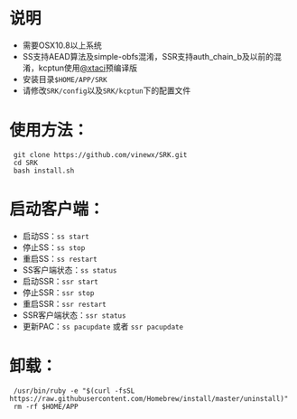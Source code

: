 # 说明
- 需要OSX10.8以上系统
- SS支持AEAD算法及simple-obfs混淆，SSR支持auth_chain_b及以前的混淆，kcptun使用[@xtaci](https://github.com/xtaci/kcptun/releases)预编译版
- 安装目录`$HOME/APP/SRK`
- 请修改`SRK/config`以及`SRK/kcptun`下的配置文件

# 使用方法：
```
 git clone https://github.com/vinewx/SRK.git  
 cd SRK  
 bash install.sh
```

# 启动客户端：

- 启动SS：`ss start`
- 停止SS：`ss stop`
- 重启SS：`ss restart`
- SS客户端状态：`ss status`
- 启动SSR：`ssr start`
- 停止SSR：`ssr stop`
- 重启SSR：`ssr restart`
- SSR客户端状态：`ssr status`
- 更新PAC：`ss pacupdate` 或者 `ssr pacupdate`

# 卸载：
```
 /usr/bin/ruby -e "$(curl -fsSL https://raw.githubusercontent.com/Homebrew/install/master/uninstall)"
 rm -rf $HOME/APP
```

